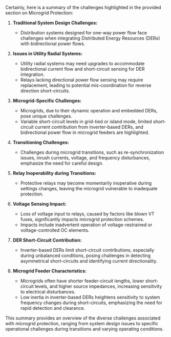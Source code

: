 Certainly, here is a summary of the challenges highlighted in the provided section on Microgrid Protection:

1. **Traditional System Design Challenges:**
   - Distribution systems designed for one-way power flow face challenges when integrating Distributed Energy Resources (DERs) with bidirectional power flows.

2. **Issues in Utility Radial Systems:**
   - Utility radial systems may need upgrades to accommodate bidirectional current flow and short-circuit sensing for DER integration.
   - Relays lacking directional power flow sensing may require replacement, leading to potential mis-coordination for reverse direction short-circuits.

3. **Microgrid-Specific Challenges:**
   - Microgrids, due to their dynamic operation and embedded DERs, pose unique challenges.
   - Variable short-circuit levels in grid-tied or island mode, limited short-circuit current contribution from inverter-based DERs, and bidirectional power flow in microgrid feeders are highlighted.

4. **Transitioning Challenges:**
   - Challenges during microgrid transitions, such as re-synchronization issues, inrush currents, voltage, and frequency disturbances, emphasize the need for careful design.

5. **Relay Inoperability during Transitions:**
   - Protective relays may become momentarily inoperative during settings changes, leaving the microgrid vulnerable to inadequate protection.

6. **Voltage Sensing Impact:**
   - Loss of voltage input to relays, caused by factors like blown VT fuses, significantly impacts microgrid protection schemes.
   - Impacts include inadvertent operation of voltage-restrained or voltage-controlled OC elements.

7. **DER Short-Circuit Contribution:**
   - Inverter-based DERs limit short-circuit contributions, especially during unbalanced conditions, posing challenges in detecting asymmetrical short-circuits and identifying current directionality.

8. **Microgrid Feeder Characteristics:**
   - Microgrids often have shorter feeder-circuit lengths, lower short-circuit levels, and higher source impedances, increasing sensitivity to electrical disturbances.
   - Low inertia in inverter-based DERs heightens sensitivity to system frequency changes during short-circuits, emphasizing the need for rapid detection and clearance.

This summary provides an overview of the diverse challenges associated with microgrid protection, ranging from system design issues to specific operational challenges during transitions and varying operating conditions.